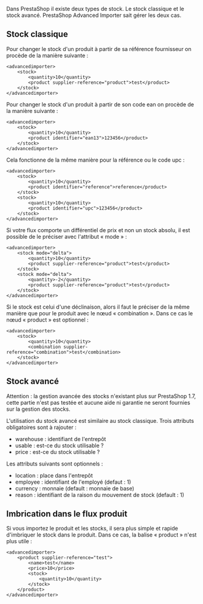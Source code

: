 Dans PrestaShop il existe deux types de stock. Le stock classique et le stock avancé. PrestaShop Advanced Importer sait gérer les deux cas.

## Stock classique

Pour changer le stock d'un produit à partir de sa référence fournisseur on procède de la manière suivante :
```
<advancedimporter>
    <stock>
        <quantity>10</quantity>
        <product supplier-reference="product">test</product>
    </stock>
</advancedimporter>
```

Pour changer le stock d'un produit à partir de son code ean on procède de la manière suivante :
```
<advancedimporter>
    <stock>
        <quantity>10</quantity>
        <product identifier="ean13">123456</product>
    </stock>
</advancedimporter>
```

Cela fonctionne de la même manière pour la référence ou le code upc :
```
<advancedimporter>
    <stock>
        <quantity>10</quantity>
        <product identifier="reference">reference</product>
    </stock>
    <stock>
        <quantity>10</quantity>
        <product identifier="upc">123456</product>
    </stock>
</advancedimporter>
```

Si votre flux comporte un différentiel de prix et non un stock absolu, il est possible de le préciser avec l'attribut « mode » :
```
<advancedimporter>
    <stock mode="delta">
        <quantity>10</quantity>
        <product supplier-reference="product">test</product>
    </stock>
    <stock mode="delta">
        <quantity>-2</quantity>
        <product supplier-reference="product">test</product>
    </stock>
</advancedimporter>
```

Si le stock est celui d'une déclinaison, alors il faut le préciser de la même manière que pour le produit avec le nœud « combination ». Dans ce cas le nœud « product » est optionnel :
```
<advancedimporter>
    <stock>
        <quantity>10</quantity>
        <combination supplier-reference="combination">test</combination>
    </stock>
</advancedimporter>
```
## Stock avancé

Attention : la gestion avancée des stocks n'existant plus sur PrestaShop 1.7, cette partie n'est pas testée et aucune aide ni garantie ne seront fournies sur la gestion des stocks.

L'utilisation du stock avancé est similaire au stock classique. Trois attributs obligatoires sont à rajouter :
 - warehouse : identifiant de l'entrepôt
 - usable : est-ce du stock utilisable ?
 - price : est-ce du stock utilisable ?

Les attributs suivants sont optionnels :
 - location : place dans l'entrepôt
 - employee : identifiant de l'employé (defaut : 1)
 - currency : monnaie (default : monnaie de base)
 - reason : identifiant de la raison du mouvement de stock (default : 1)

## Imbrication dans le flux produit

Si vous importez le produit et les stocks, il sera plus simple et rapide d'imbriquer le stock dans le produit. Dans ce cas, la balise « product » n'est plus utile :
```
<advancedimporter>
    <product supplier-reference="test">
        <name>test</name>
        <price>10</price>
        <stock>
            <quantity>10</quantity>
        </stock>
    </product>
</advancedimporter>
```
